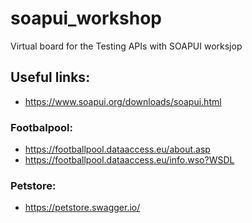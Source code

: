 # soapui_workshop
Virtual board for the Testing APIs with SOAPUI worksjop 
## Useful links:
* https://www.soapui.org/downloads/soapui.html
### Footbalpool:
*  https://footballpool.dataaccess.eu/about.asp
*  https://footballpool.dataaccess.eu/info.wso?WSDL
### Petstore:
* https://petstore.swagger.io/
